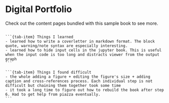 # Digital Portfolio

Check out the content pages bundled with this sample book to see more.



```{tableofcontents}
```

````{tab-set}
```{tab-item} Things I learned
- learned how to write a coverletter in markdown format. The block quote, warning/note syntax are especially interesting.
- learned how to hide input cells in the jupyter book. This is useful when the input code is too long and distracts viewer from the output graph
```

```{tab-item} Things I found difficult
- the whole adding a figure + editing the figure's size + adding caption and cross-references process. Each individual step is not difficult but chaining them together took some time
- it took a long time to figure out how to rebuild the book after step 6. Had to get help from piazza eventually.
```
````
